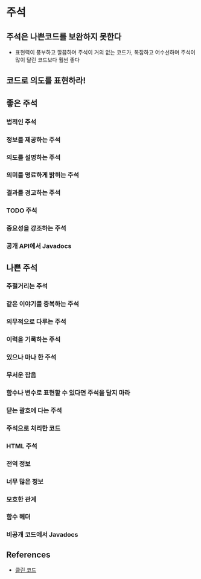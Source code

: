 #  주석

## 주석은 나쁜코드를 보완하지 못한다

* 표현력이 풍부하고 깔끔하며 주석이 거의 없는 코드가, 복잡하고 어수선하며 주석이 많이 달린 코드보다 훨씬 좋다

## 코드로 의도를 표현하라!

## 좋은 주석

### 법적인 주석

### 정보를 제공하는 주석

### 의도를 설명하는 주석

### 의미를 명료하게 밝히는 주석

### 결과를 경고하는 주석

### TODO 주석

### 중요성을 강조하는 주석

### 공개 API에서 Javadocs

## 나쁜 주석

### 주절거리는 주석

### 같은 이야기를 중복하는 주석

### 의무적으로 다루는 주석

### 이력을 기록하는 주석

### 있으나 마나 한 주석

### 무서운 잡음

### 함수나 변수로 표현할 수 있다면 주석을 달지 마라

### 닫는 괄호에 다는 주석

### 주석으로 처리한 코드

### HTML 주석

### 전역 정보

### 너무 많은 정보

### 모호한 관계

### 함수 헤더

### 비공개 코드에서 Javadocs

## References

* [클린 코드](http://www.kyobobook.co.kr/product/detailViewKor.laf?ejkGb=KOR&mallGb=KOR&barcode=9788966260959&orderClick=LAG&Kc=)